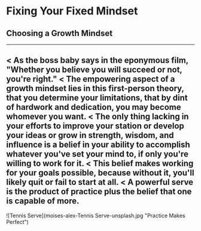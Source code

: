 # Fixing Your Fixed Mindset  
## Choosing a Growth Mindset
---
< As the boss baby says in the eponymous film, "Whether you believe you will succeed or not, you're right."
< The empowering aspect of a growth mindset lies in this first-person theory, that you determine your limitations, that by dint of hardwork and dedication, you may become whomever you want.
< The only thing lacking in your efforts to improve your station or develop your ideas or grow in strength, wisdom, and influence is a belief in your ability to accomplish whatever you've set your mind to, if only you're willing to work for it. 
< This belief makes working for your goals possible, because without it, you'll likely quit or fail to start at all. 
< A powerful serve is the product of practice plus the belief that one is capable of more. 
---
![Tennis Serve](moises-alex-Tennis Serve-unsplash.jpg "Practice Makes Perfect")
